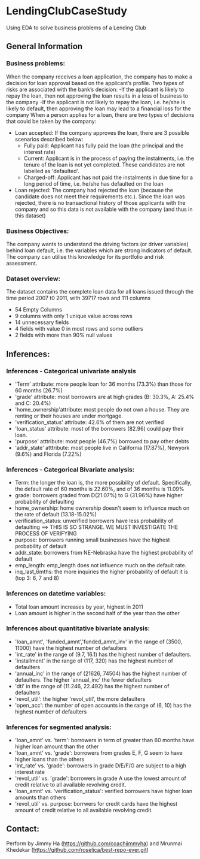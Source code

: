 # LendingClubCaseStudy
Using EDA to solve business problems of a Lending Club 

## General Information
### Business problems:
When the company receives a loan application,    the company has to make a decision for loan approval based on the applicant’s profile. Two types of risks are associated with the bank’s decision:
  -If the applicant is likely to repay the loan, then not approving the loan results in a loss of business to the company
  -If the applicant is not likely to repay the loan, i.e. he/she is likely to default, then approving the loan may lead to a financial loss for the company
When a person applies for a loan, there are two types of decisions that could be taken by the company:
- Loan accepted: If the company approves the loan, there are 3 possible scenarios described below:
  - Fully paid: Applicant has fully paid the loan (the principal and the interest rate)
  - Current: Applicant is in the process of paying the instalments, i.e. the tenure of the loan is not yet completed. These candidates are not labelled as 'defaulted'.
  - Charged-off: Applicant has not paid the instalments in due time for a long period of time, i.e. he/she has defaulted on the loan 
- Loan rejected: The company had rejected the loan (because the candidate does not meet their requirements etc.). Since the loan was rejected, there is no transactional history of those applicants with the company and so this data is not available with the company (and thus in this dataset)

### Business Objectives:
The company wants to understand the driving factors (or driver variables) behind loan default, i.e. the variables which are strong indicators of default.  The company can utilise this knowledge for its portfolio and risk assessment. 
### Dataset overview:
The dataset contains the complete loan data for all loans issued through the time period 2007 t0 2011, with 39717 rows and 111 columns
- 54 Empty Columns
- 9 columns with only 1 unique value across rows 
- 14 unnecessary fields
- 4 fields with value 0 in most rows and some outliers
- 2 fields with more than 90% null values
## Inferences:
### Inferences - Categorical univariate analysis
- 'Term' attribute: more people loan for 36 months (73.3%) than those for 60 months (26.7%)
- 'grade' attribute: most borrowers are at high grades (B: 30.3%, A: 25.4% and C: 20.4%)
- 'home_ownership'attribute: most people do not own a house. They are renting or their houses are under mortgage.
- 'verification_status' attribute: 42.6% of them are not verified
- 'loan_status' attribute: most of the borrowers (82.96) could pay their loan.
- 'purpose' atttribute: most people (46.7%) borrowed to pay other debts
- 'addr_state' atttribute: most people live in California (17.87%), Newyork (9.6%) and Florida (7.22%)
### Inferences - Categorical Bivariate analysis:
- Term: the longer the loan is, the more possibility of default. Specifically, the default rate of 60 months is 22.60%, and of 36 months is 11.09%
- grade: borrowers graded from D(21.07%) to G (31.96%) have higher probability of defaulting
- home_ownership: home ownership doesn't seem to influence much on the rate of default (13.18-15.02%)
- verification_status: unverified borrowers have less probability of defaulting ==> THIS IS SO STRANGE. WE MUST INVESTIGATE THE PROCESS OF VERIFYING
- purpose: borrowers running small businesses have the highest probability of default
- addr_state: borrowers from NE-Nebraska have the highest probability of default
- emp_length: emp_length does not influence much on the default rate.
- inq_last_6mths: the more inquiries the higher probability of default it is (top 3: 6, 7 and 8)
### Inferences on datetime variables:
- Total loan amount increases by year, highest in 2011
- Loan amount is higher in the second half of the year than the other
### Inferences about quantitative bivariate analysis:
- 'loan_amnt', 'funded_amnt','funded_amnt_inv' in the range of (3500, 11000) have the highest number of defaulters
- 'int_rate' in the range of (9.7, 16.1) has the highest number of defaulters. 
- 'installment' in the range of (117, 320) has the highest number of defaulters 
- 'annual_inc' in the range of (21626, 74504) has the highest number of defaulters. The higher 'annual_inc' the fewer defaulters
- 'dti' in the range of (11.246, 22.492) has the highest number of defaulters
- 'revol_util': the higher 'revol_util', the more defaulters 
- 'open_acc': the number of open accounts in the range of (6, 10) has the highest number of defaulters
### Inferences for segmented analysis: 
- 'loan_amnt' vs. 'term': borrowers in term of greater than 60 months have higher loan amount than the other
- 'loan_amnt' vs. 'grade': borrowers from grades E, F, G seem to have higher loans than the others
- 'int_rate' vs. 'grade': borrowers in grade D/E/F/G are subject to a high interest rate
- 'revol_util' vs. 'grade': borrowers in grade A use the lowest amount of credit relative to all available revolving credit.
- 'loan_amnt' vs. 'verification_status': verified borrowers have higher loan amounts than others
- 'revol_util' vs. purpose: borrwers for credit cards have the highest amount of credit relative to all available revolving credit.
## Contact:
Perform by Jimmy Ha (https://github.com/coachjimmyha) and Mrunmai Khedekar (https://github.com/roselica/best-repo-ever.git)
